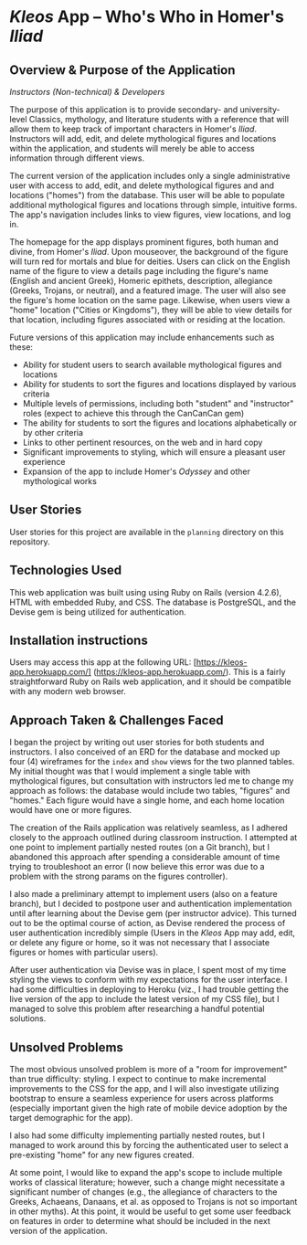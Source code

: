 *Kleos* App – Who's Who in Homer's *Iliad*
==========================================

Overview & Purpose of the Application
-------------------------------------
*Instructors (Non-technical) & Developers*

The purpose of this application is to provide secondary- and university-level Classics, mythology, and literature students with a reference that will allow them to keep track of important characters in Homer's *Iliad*. Instructors will add, edit, and delete mythological figures and locations within the application, and students will merely be able to access information through different views.

The current version of the application includes only a single administrative user with access to add, edit, and delete mythological figures and and locations ("homes") from the database. This user will be able to populate additional mythological figures and locations through simple, intuitive forms. The app's navigation includes links to view figures, view locations, and log in.

The homepage for the app displays prominent figures, both human and divine, from Homer's *Iliad*. Upon mouseover, the background of the figure will turn red for mortals and blue for deities. Users can click on the English name of the figure to view a details page including the figure's name (English and ancient Greek), Homeric epithets, description, allegiance (Greeks, Trojans, or neutral), and a featured image. The user will also see the figure's home location on the same page. Likewise, when users view a "home" location ("Cities or Kingdoms"), they will be able to view details for that location, including figures associated with or residing at the location.

Future versions of this application may include enhancements such as these:
* Ability for student users to search available mythological figures and locations
* Ability for students to sort the figures and locations displayed by various criteria
* Multiple levels of permissions, including both "student" and "instructor" roles (expect to achieve this through the CanCanCan gem)
* The ability for students to sort the figures and locations alphabetically or by other criteria
* Links to other pertinent resources, on the web and in hard copy
* Significant improvements to styling, which will ensure a pleasant user experience
* Expansion of the app to include Homer's *Odyssey* and other mythological works


User Stories
------------

User stories for this project are available in the `planning` directory on this repository.


Technologies Used
-----------------

This web application was built using using Ruby on Rails (version 4.2.6), HTML with embedded Ruby, and CSS. The database is PostgreSQL, and the Devise gem is being utilized for authentication.


Installation instructions
-------------------------

Users may access this app at the following URL: [https://kleos-app.herokuapp.com/] (https://kleos-app.herokuapp.com/). This is a fairly straightforward Ruby on Rails web application, and it should be compatible with any modern web browser.


Approach Taken & Challenges Faced
---------------------------------

I began the project by writing out user stories for both students and instructors. I also conceived of an ERD for the database and mocked up four (4) wireframes for the `index` and `show` views for the two planned tables. My initial thought was that I would implement a single table with mythological figures, but consultation with instructors led me to change my approach as follows: the database would include two tables, "figures" and "homes." Each figure would have a single home, and each home location would have one or more figures.

The creation of the Rails application was relatively seamless, as I adhered closely to the approach outlined during classroom instruction. I attempted at one point to implement partially nested routes (on a Git branch), but I abandoned this approach after spending a considerable amount of time trying to troubleshoot an error (I now believe this error was due to a problem with the strong params on the figures controller).

I also made a preliminary attempt to implement users (also on a feature branch), but I decided to postpone user and authentication implementation until after learning about the Devise gem (per instructor advice). This turned out to be the optimal course of action, as Devise rendered the process of user authentication incredibly simple (Users in the *Kleos* App may add, edit, or delete any figure or home, so it was not necessary that I associate figures or homes with particular users).

After user authentication via Devise was in place, I spent most of my time styling the views to conform with my expectations for the user interface. I had some difficulties in deploying to Heroku (viz., I had trouble getting the live version of the app to include the latest version of my CSS file), but I managed to solve this problem after researching a handful potential solutions.


Unsolved Problems
-----------------

The most obvious unsolved problem is more of a "room for improvement" than true difficulty: styling. I expect to continue to make incremental improvements to the CSS for the app, and I will also investigate utilizing bootstrap to ensure a seamless experience for users across platforms (especially important given the high rate of mobile device adoption by the target demographic for the app).

I also had some difficulty implementing partially nested routes, but I managed to work around this by forcing the authenticated user to select a pre-existing "home" for any new figures created.

At some point, I would like to expand the app's scope to include multiple works of classical literature; however, such a change might necessitate a significant number of changes (e.g., the allegiance of characters to the Greeks, Achaeans, Danaans, et al. as opposed to Trojans is not so important in other myths). At this point, it would be useful to get some user feedback on features in order to determine what should be included in the next version of the application.
